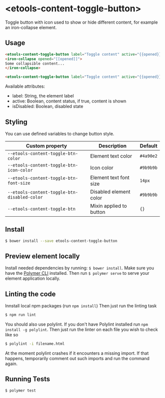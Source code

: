 # \<etools-content-toggle-button\>

Toggle button with icon used to show or hide different content, for example an iron-collapse element.

## Usage
```html
<etools-content-toggle-button label="Toggle content" active="{{opened}}"></etools-content-toggle-button>
<iron-collapse opened="[[opened]]">
Some collapsible content...
</iron-collapse>

<etools-content-toggle-button label="Toggle content" active="{{opened}}" is-disabled="true"></etools-content-toggle-button>
```

Available attributes:
* label: String, the element label
* active: Boolean, content status, if true, content is shown
* isDisabled: Boolean, disabled state

## Styling

You can use defined variables to change button style.

Custom property | Description | Default
----------------|-------------|----------
`--etools-content-toggle-btn-color` | Element text color | `#4a90e2`
`--etools-content-toggle-btn-icon-color` | Icon color | `#9b9b9b`
`--etools-content-toggle-btn-font-size` | Element text font size | `14px`
`--etools-content-toggle-btn-disabled-color` | Disabled element color | `#9b9b9b`
`--etools-content-toggle-btn` | Mixin applied to button | `{}`
## Install
```bash
$ bower install --save etools-content-toggle-button
```

## Preview element locally
Install needed dependencies by running: `$ bower install`.
Make sure you have the [Polymer CLI](https://www.npmjs.com/package/polymer-cli) installed. Then run `$ polymer serve` to serve your element application locally.

## Linting the code

Innstall local npm packages (run `npm install`)
Then just run the linting task

```bash
$ npm run lint
```
You should also use polylint. If you don't have Polylint installed run `npm install -g polylint`.
Then just run the linter on each file you wish to check like so

```bash
$ polylint -i filename.html
```
At the moment polylint crashes if it encounters a missing import. If that happens, temporarily comment out such imports and run the command again.

## Running Tests

```
$ polymer test
```
